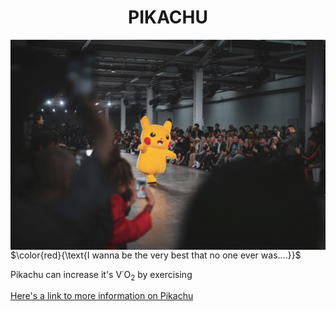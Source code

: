 <h1 align="center";">PIKACHU</h1>

<img align="right" width="600" src=pokemon_subfolder/pikachu.jpg />
<p align="left"> $\color{red}{\text{I wanna be the very best that no one ever was....}}$ </p>
<p align="left"> Pikachu can increase it's V&#729;O<sub>2</sub> by exercising </p>
<a href="https://github.com/coolchillipepper/KNES381#readme">Here's a link to more information on Pikachu</a>
